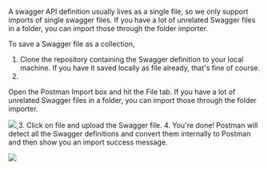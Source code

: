 A swagger API definition usually lives as a single file, so we only support imports of single swagger files. If you have a lot of unrelated Swagger files in a folder, you can import those through the folder importer.

To save a Swagger file as a collection, 

1. Clone the repository containing the Swagger definition to your local machine. If you have it saved locally as file already, that's fine of course.
2. 
Open the Postman Import box and hit the File tab. If you have a lot of unrelated Swagger files in a folder, you can import those through the folder importer.

[![](https://www.getpostman.com/img/v1/docs/importing_folders/importing_folders_1.png)
][0]
3. 
Click on file and upload the Swagger file.
4. 
You're done! Postman will detect all the Swagger definitions and convert them internally to Postman and then show you an import success message.

[![](https://www.getpostman.com/img/v1/docs/importing_folders/importing_folders_3.png)
][1]


[0]: https://www.getpostman.com/img/v1/docs/importing_folders/importing_folders_1.png
[1]: https://www.getpostman.com/img/v1/docs/importing_folders/importing_folders_3.png
